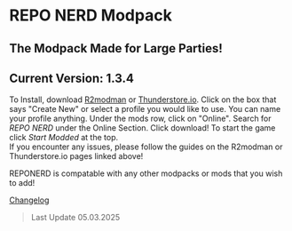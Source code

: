 # **REPO NERD Modpack**
## The Modpack Made for Large Parties!

## Current Version: 1.3.4 
To Install, download [R2modman](https://thunderstore.io/package/ebkr/r2modman/) or [Thunderstore.io](https://www.overwolf.com/app/thunderstore-thunderstore_mod_manager). Click on the box that says "Create New" or select a profile you would like to use. You can name your profile anything. Under the mods row, click on "Online". Search for *REPO NERD* under the Online Section. Click download! To start the game click *Start Modded* at the top.  
If you encounter any issues, please follow the guides on the R2modman or Thunderstore.io pages linked above!   

REPONERD is compatable with any other modpacks or mods that you wish to add!
  
[Changelog](https://thunderstore.io/c/repo/p/NerdsDev/REPO_NERD/changelog/)  
  
  
> Last Update 05.03.2025
